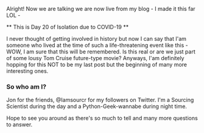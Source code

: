 <!--
.. title: Hello World!
.. slug: My very first post from Nikola YEY!
.. date: 2020-04-06
.. tags: Blog, Python, Nikola, Github, Netify
.. category: 
.. link: 
.. description: 
.. type: text
-->

Alright! Now we are talking we are now live from my blog - I made it this far LOL - 

** This is Day 20 of Isolation due to COVID-19 **

I never thought of getting involved in history but now I can say that I'am someone who lived at the time of such a life-threatening event like this - WOW, I am sure that this will be remembered. Is this real or are we just part of some lousy Tom Cruise future-type movie? Anyways, I'am definitely hopping for this NOT to be my last post but the beginning of many more interesting ones.

### So who am I?
Jon for the friends, @Iamsourcr for my followers on Twitter.  I'm a Sourcing Scientist during the day and a Python-Geek-wannabe during night time. 

Hope to see you around as there's so much to tell and many more questions to answer. 

